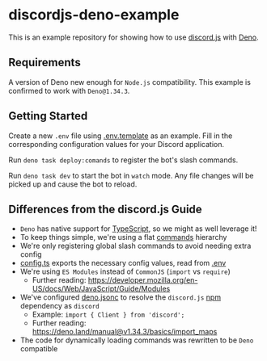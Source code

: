 # discordjs-deno-example

This is an example repository for showing how to use
[discord.js](https://discord.js.org/) with [Deno](https://deno.land/).

## Requirements

A version of Deno new enough for `Node.js` compatibility. This example is
confirmed to work with `Deno@1.34.3`.

## Getting Started

Create a new `.env` file using [.env.template](.env.template) as an example.
Fill in the corresponding configuration values for your Discord application.

Run `deno task deploy:comands` to register the bot's slash commands.

Run `deno task dev` to start the bot in `watch` mode. Any file changes will be
picked up and cause the bot to reload.

## Differences from the discord.js Guide

- `Deno` has native support for [TypeScript](https://www.typescriptlang.org/),
  so we might as well leverage it!
- To keep things simple, we're using a flat [commands](./commands/) hierarchy
- We're only registering global slash commands to avoid needing extra config
- [config.ts](./config.ts) exports the necessary config values, read from
  [.env](./.env)
- We're using `ES Modules` instead of `CommonJS` (`import` vs `require`)
  - Further reading:
    https://developer.mozilla.org/en-US/docs/Web/JavaScript/Guide/Modules
- We've configured [deno.jsonc](./deno.jsonc) to resolve the `discord.js`
  [npm](https://www.npmjs.com/) dependency as `discord`
  - Example: `import { Client } from 'discord';`
  - Further reading: https://deno.land/manual@v1.34.3/basics/import_maps
- The code for dynamically loading commands was rewritten to be `Deno`
  compatible
